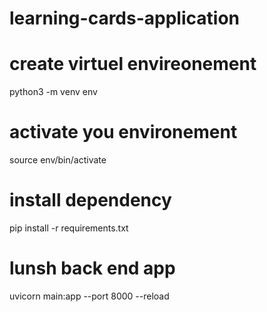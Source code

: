 # learning-cards-application

# create virtuel envireonement 
python3 -m venv env

# activate you environement 
source env/bin/activate

# install dependency 
pip install -r requirements.txt

# lunsh back end app 

uvicorn main:app --port 8000 --reload

